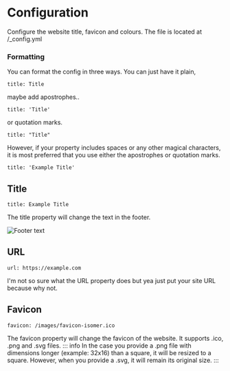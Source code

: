 [a]: /assets/RunIsomer/theme/configuration-1.png
# Configuration
Configure the website title, favicon and colours. The file is located at /_config.yml
### Formatting
You can format the config in three ways. You can just have it plain,
```
title: Title
```
maybe add apostrophes..
```
title: 'Title'
```
or quotation marks.
```
title: "Title"
```
However, if your property includes spaces or any other magical characters, it is most preferred that you use either the apostrophes or quotation marks.
```
title: 'Example Title'
```
## Title
```
title: Example Title
```
The title property will change the text in the footer. 

![Footer text][a]
## URL
```
url: https://example.com
```
I'm not so sure what the URL property does but yea just put your site URL because why not.
## Favicon
```
favicon: /images/favicon-isomer.ico
```
The favicon property will change the favicon of the website. It supports .ico, .png and .svg files. 
::: info
In the case you provide a .png file with dimensions longer (example: 32x16) than a square, it will be resized to a square. However, when you provide a .svg, it will remain its original size. 
:::